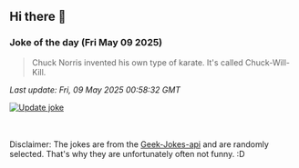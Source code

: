 ## Hi there 👋

### Joke of the day (Fri May 09 2025)
<!-- joke -->
>Chuck Norris invented his own type of karate. It's called Chuck-Will-Kill.
<!-- /joke -->

*Last update: Fri, 09 May 2025 00:58:32 GMT*

[![Update joke](https://github.com/nclskfm/nclskfm/actions/workflows/joke.yml/badge.svg)](https://github.com/nclskfm/nclskfm/actions/workflows/joke.yml)

<br><br>
Disclaimer: The jokes are from the [Geek-Jokes-api](https://github.com/sameerkumar18/geek-joke-api) and are randomly selected. That's why they are unfortunately often not funny. :D

